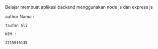 Belajar membuat aplikasi backend menggunakan node js dan express js

author
    Nama :
    
    Taufan Ali
    
    NIM :

    2215016135